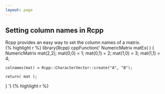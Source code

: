 ```yaml
---
layout: page
---
```


## Setting column names in Rcpp

Rcpp provides an easy way to set the column names of a matrix.  
{% highlight r %}
library(Rcpp)
cppFunction('
  NumericMatrix matEx( ) {
    NumericMatrix mat(2,2);
    mat(0,0) = 1; mat(0,1) = 2;
    mat(1,0) = 3; mat(1,1) = 4;
    
    colnames(mat) = Rcpp::CharacterVector::create("A", "B");
    
    return( mat );
  }
')
{% highlight r %}
